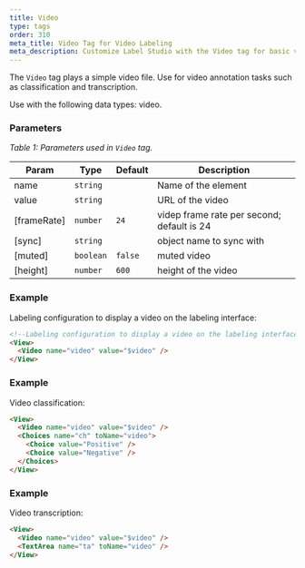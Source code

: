 ```yaml
---
title: Video
type: tags
order: 310
meta_title: Video Tag for Video Labeling
meta_description: Customize Label Studio with the Video tag for basic video annotation tasks for machine learning and data science projects.
---
```


The `Video` tag plays a simple video file. Use for video annotation tasks such as classification and transcription.

Use with the following data types: video.

### Parameters
<i> Table 1: Parameters used in `Video` tag. </i>

| Param | Type | Default | Description |
| --- | --- | --- | --- |
| name | <code>string</code> |  | Name of the element |
| value | <code>string</code> |  | URL of the video |
| [frameRate] | <code>number</code> | <code>24</code> | videp frame rate per second; default is 24 |
| [sync] | <code>string</code> |  | object name to sync with |
| [muted] | <code>boolean</code> | <code>false</code> | muted video |
| [height] | <code>number</code> | <code>600</code> | height of the video |

### Example
Labeling configuration to display a video on the labeling interface:

```html
<!--Labeling configuration to display a video on the labeling interface-->
<View>
  <Video name="video" value="$video" />
</View>
```
### Example

Video classification:

```html
<View>
  <Video name="video" value="$video" />
  <Choices name="ch" toName="video">
    <Choice value="Positive" />
    <Choice value="Negative" />
  </Choices>
</View>
```
### Example

Video transcription:

```html
<View>
  <Video name="video" value="$video" />
  <TextArea name="ta" toName="video" />
</View>
```
